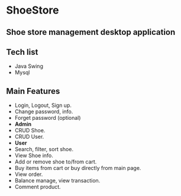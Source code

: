 # ShoeStore
## Shoe store management desktop application

## Tech list
* Java Swing
* Mysql

## Main Features
* Login, Logout, Sign up.
* Change password, info.
* Forget password (optional)
* **Admin**
* CRUD Shoe.
* CRUD User.
* **User**
* Search, filter, sort shoe.
* View Shoe info.
* Add or remove shoe to/from cart.
* Buy items from cart or buy directly from main page.
* View order.
* Balance manage, view transaction.
* Comment product.
